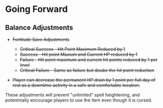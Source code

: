 # Going Forward
## Balance Adjustments

- ~~Fortitude Save Adjustments~~

   - ~~Critical Success - Hit Point Maximum Reduced by 1~~
   - ~~Success - Hit point Maxium and Current HP reduced by 1~~
   - ~~Failure - Hit point maximum and current hit points reduced by 1 per level~~
   - ~~Critical Failure - Same as failure but doube the hit point reduction~~

- ~~Player can decrease the permanent HP drain by 1 point per full day of rest as a downtime activity in a safe and comfortable location.~~

These adjustments will prevent "unlimited" spell heightening, and potentnially encourage players to use the item even though it is cursed.